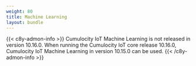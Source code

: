 ```yaml
---
weight: 80
title: Machine Learning
layout: bundle
---
```


{{< c8y-admon-info >}}
Cumulocity IoT Machine Learning is not released in version 10.16.0. When running the Cumulocity IoT core release 10.16.0, Cumulocity IoT Machine Learning in version 10.15.0 can be used.
{{< /c8y-admon-info >}}
